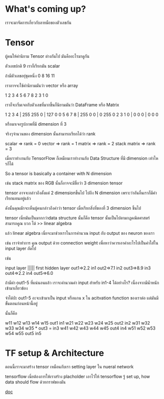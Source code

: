 # What's coming up?

เราจะมาจัดการเกี่ยวกับลายมือของตัวเลขกัน

# Tensor

ผู้คนให้คำนิยาม Tensor ต่างกันไป มันคืออะไรมาดูกัน

ตัวเลขปกติ 9 เราก็เรียกมัน scalar

ถ้ามีตัวเลขอยุ่ชุดหนึ่ง 0 8 16 11

เราอาจจะใช้คำนิยามมันว่า vector หรือ array

1 2 3 4
5 6 7 8
2 3 1 0

เราก็จะเริ่มเจอกับตัวเลขที่มากขึ้นก็นิยามมันว่า DataFrame หรือ Matrix

1 2 3 4 | 255 255 0 | 127   0 0
5 6 7 8 | 255   0 0 |   0 255 0
2 3 1 0 |   0   0 0 |   0   0 0

หรือมาเจอรูปภาพที่มี dimension ที่ 3

จริงๆจำนวนของ dimension นั้นสามารถเรียกได้ว่า rank

scalar => rank = 0
vector => rank = 1
matrix => rank = 2
stack matrix => rank = 3

เมื่อเราทำงานกับ TensorFlow ก็เหมือนเราทำงานกับ Data Structure ที่มี dimension เท่าไหรก็ได้

So a tensor is basically a container with N dimension

เช่น stack matrix ของ RGB นั้นก็อาจจะมีชื่อว่า 3 dimension tensor

tensor อาจจะกล่าวถึงตั้งแต่ 2 dimensionขึ้นไป ไปถึง N dimension เพราะว่าอันอื่นเราก็มีคำเรียกแทนอยู่แล้ว

ดังนั้นคุณมักจะเห็นผู้คนกล่าวถึงคำว่า tensor เมื่อเรียกสิ่งที่ของที่ 3 dimension ขึ้นไป

tensor เนี่ยมันเป็นมากกว่าdata structure นั้นก็คือ tensor นั้นเป็นไปตามกฏคณิตศาสตร์ สามารถคูณ บวก ได้ >> linear algebra

แล้ว linear algebra เนี่ยจะมาช่วยเราในการคำนวณ input กับ output ของ neuron ของเรา

เช่น เราจำทำการ คูณ output ด้วย connection weight เพื่อหาว่าควรเอาค่าอะไรไปเป็นค่าใส่ใน input layer ถัดไป

เช่น

input layer |||||  first hidden layer
 out1=>2.2                in1
 out2=>7.1                in2
 out3=>8.9                in3
 out4=>2.2                in4
 out5=>6.0

ถ้ามีค่า out1-5 ที่แน่นอนแล้ว เราจะคำนวณค่า input สำหรับ in1-4 ได้อย่างไร? เนื่องจากมีน้ำหนักเข้ามาเกี่ยวข้อง

จำได้ป่ะ out1-5 อะจะเข้ามาเป็น input หรือแกน x ใน acitvation function ของเราต่อ แต่มันมีขั้นตอนก่อนหน้านี้อยู่

นั้นก็คือ

w11 w12 w13 w14 w15     out1     in1
w21 w22 w23 w24 w25     out2     in2
w31 w32 w33 w34 w35  *  out3  =  in3
w41 w42 w43 w44 w45     out4     in4
w51 w52 w53 w54 w55     out5     in5

# TF setup & Architecture

ตอนนี้เราจะมาสร้าง tensor เหมือนกับเรา setting layer ใน nueral network

tensorflow เนี่ยต้องการให้เราสร้าง placholder เอาไว้ให้ tensorflow รู้ set up, how data should flow ด้วยกราฟของมัน

[doc](https://www.tensorflow.org/api_docs/python/tf/compat/v1/placeholder)